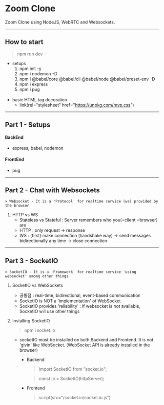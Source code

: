 # Zoom Clone
Zoom Clone using NodeJS, WebRTC and Websockets.

---
## How to start
> npm run dev

- setups
    1. npm init -y
    2. npm i nodemon -D
    3. npm i @babel/core @babel/cli @babel/node @babel/preset-env -D
    4. npm i express
    5. npm i pug
<br><br>
- basic HTML tag decoration
    - link(rel="stylesheet" href="https://unpkg.com/mvp.css")

---
## Part 1 - Setups
#### BackEnd
- express, babel, nodemon

#### FrontEnd
- pug

---
## Part 2 - Chat with Websockets
    > Websocket - It is a 'Protocol' for realtime service (ws) provided by the browser
1. HTTP vs WS
    - Stateless vs Stateful : Server remembers who you(=client =browser) are
    - HTTP : only request -> response
    - WS : (first) make connection (handshake way) -> send messages bidirectionally any time -> close connection

---
## Part 3 - SocketIO
    > SocketIO - It is a 'Framework' for realtime service 'using websocket' among other things
1. SocketIO vs WebSockets
    - 공통점 : real-time, bidirectional, event-based communication
    - SocketIO is NOT a 'implementation' of WebSocket 
    - SocketIO provides 'reliability' : If websocket is not available, SocketIO will use other things

2. Installing SocketIO
    > npm i socket.io
    - socketIO must be installed on both Backend and Frontend. It is not 'givin' like WebSocket. (WebSocket API is already installed in the browser)
        - Backend
            > import SocketIO from "socket.io";

            > const io = SocketIO(httpServer);
        - Frontend
            > script(src="/socket.io/socket.io.js")
